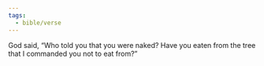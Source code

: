 ```yaml
---
tags:
  - bible/verse
---
```

God said, “Who told you that you were naked? Have you eaten from the tree that I commanded you not to eat from?”